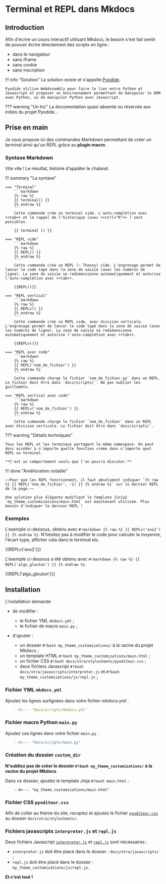 # Terminal et REPL dans Mkdocs

## Introduction

Afin d'écrire un cours interactif utilisant Mkdocs, le besoin s'est fait sentir de pouvoir écrire directement des scripts en ligne :

- dans le navigateur
- sans iframe
- sans cookie
- sans inscription

!!! info "Solution"
    La solution existe et s'appelle [Pyodide](https://pyodide.org/en/stable/ "Pyodide, Python with the scientific stack, compiled to WebAssembly").
    
    Pyodide utilise WebAssembly pour faire le lien entre Python et Javascript et proposer un environnement permettant de manipuler le DOM avec Python, ou de manipuler Python avec Javascript.

??? warning "Un hic"
    La documentation quasi-absente ou réservée aux initiés du projet Pyodide...


## Prise en main

Je vous propose ici des commandes Markdown permettant de créer un terminal ainsi qu'un REPL grâce au **plugin macro**.

### Syntaxe Markdown

Vite vite ! Le résultat, histoire d'appâter le chaland.

!!! summary "La syntaxe"

    === "Terminal"
        ```markdown
        {% raw %}
        {{ terminal() }}
        {% endraw %}
        ```
        Cette commande crée un terminal vide. L'auto-complétion avec ++tab++ et le rappel de l'historique (avec ++ctrl+"R"++ ) sont possibles.

        {{ terminal () }}

    === "REPL vide"
        ```markdown
        {% raw %}
        {{ REPL() }}
        {% endraw %}
        ```
        Cette commande crée un REPL (~ Thonny) vide. L'engrenage permet de lancer le code tapé dans la zone de saisie (avec les numéros de ligne). La zone de saisie se redimensionne automatiquement et autorise l'auto-complétion avec ++tab++.

        {{REPL()}}

    === "REPL vertical"
        ```markdown
        {% raw %}
        {{ REPLv() }}
        {% endraw %}
        ```
        Cette commande crée un REPL vide, avec division verticale. L'engrenage permet de lancer le code tapé dans la zone de saisie (avec les numéros de ligne). La zone de saisie se redimensionne automatiquement et autorise l'auto-complétion avec ++tab++.

        {{REPLv()}}

    === "REPL avec code"
        ```markdown
        {% raw %}
        {{ REPL('nom_de_fichier') }}
        {% endraw %}
        ```
        Cette commande charge le fichier `nom_de_fichier.py` dans un REPL. Le fichier doit être dans `docs/scripts/`. Ne pas oublier les guillemets.

    === "REPL vertical avec code"
        ```markdown
        {% raw %}
        {{ REPLv('nom_de_fichier') }}
        {% endraw %}
        ```
        Cette commande charge le fichier `nom_de_fichier` dans un REPL avec division verticale. Le fichier doit être dans `docs/scripts/`.        

??? warning "Détails techniques"

    Tous les REPL et les terminaux partagent le même namespace. On peut donc accéder à n'importe quelle fonction créée dans n'importe quel REPL ou terminal. 
    
    **C'est un comportement voulu que l'on pourra discuter.**

!!! done "Amélioration notable"

    ~~Pour que les REPL fonctionnent, il faut absolument indiquer `{% raw %} {{ REPL('nom_de_fichier', -1) }} {% endraw %}` sur le dernier REPL de la page.~~

    Une solution plus élégante modifiant le template Jinja2 `my_theme_customizations/main.html` est maintenant utilisée. Plus besoin d'indiquer le dernier REPL !

### Exemples

L'exemple ci-dessous, obtenu avec `#!markdown {% raw %} {{ REPLv('exo2') }} {% endraw %}`. N'hésitez pas à modifier le code pour calculer la moyenne, l'écart-type, afficher cela dans le terminal etc.

{{REPLv('exo2')}}

L'exemple ci-dessous a été obtenu avec `#!markdown {% raw %} {{ REPL('algo_glouton') }} {% endraw %}`.

{{REPL('algo_glouton')}}


## Installation

L'installation demande

- de modifier :
  
    - le fichier YML `mkdocs.yml` ;
    - le fichier de macro `main.py` ;

- d'ajouter :

    - un dossier `#!bash my_theme_customizations/` à la racine du projet Mkdocs ;
    - un template HTML `#!bash my_theme_customizations/main.html` ;
    - un fichier CSS `#!bash docs/xtra/stylesheets/pyoditeur.css` ;
    - deux fichiers Javascript `#!bash docs/xtra/javascripts/interpreter.js` et `#!bash my_theme_customizations/js/repl.js` ;

### Fichier YML `mkdocs.yml`

Ajoutez les lignes surlignées dans votre fichier mkdocs.yml .

```yaml hl_lines="7 16 19"
    --8<--- "docs/scripts/mkdocs.yml"
```

### Fichier macro Python `main.py`

Ajoutez ces lignes dans votre fichier `main.py` .

```python linenums="1"
    --8<--- "docs/scripts/main.py"
```

### Création du dossier `custom_dir`

**N'oubliez pas de créer le dossier `#!bash my_theme_customizations/` à la racine du projet Mkdocs**.

Dans ce dossier, ajoutez le template Jinja `#!bash main.html` :

```jinja
    --8<--- "my_theme_customizations/main.html"
```

### Fichier CSS `pyoditeur.css`

Afin de coller au thème du site, recopiez et ajoutez le fichier [`pyoditeur.css`](https://gitlab.com/bouillotvincent/pyodide-mkdocs/-/raw/main/docs/xtra/stylesheets/pyoditeur.css "Pyoditeur CSS sur Gitlab") au dossier `docs/xtra/stylesheets/`.

### Fichiers javascripts `interpreter.js` et `repl.js`

Deux fichiers Javascript [`interpreter.js`](https://gitlab.com/bouillotvincent/pyodide-mkdocs/-/raw/main/docs/xtra/javascripts/interpreter.js "interpreter JS sur Gitlab ") et [`repl.js`](https://gitlab.com/bouillotvincent/pyodide-mkdocs/-/raw/main/docs/xtra/javascripts/repl.js "interpreter JS sur Gitlab ") sont nécessaires :

- `interpreter.js` doit être placé dans le dossier : `docs/xtra/javascripts/` ;
- `repl.js` doit être placé dans le dossier : `my_theme_customizations/js/repl.js`.

**Et c'est tout !**